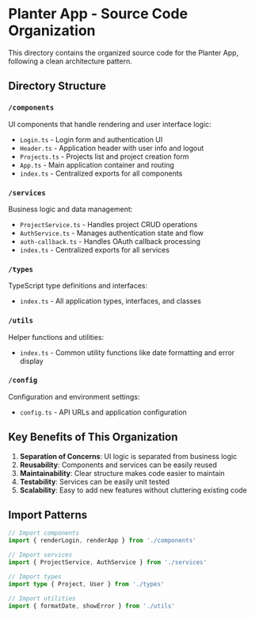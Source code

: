 # Planter App - Source Code Organization

This directory contains the organized source code for the Planter App, following a clean architecture pattern.

## Directory Structure

### `/components`
UI components that handle rendering and user interface logic:
- `Login.ts` - Login form and authentication UI
- `Header.ts` - Application header with user info and logout
- `Projects.ts` - Projects list and project creation form
- `App.ts` - Main application container and routing
- `index.ts` - Centralized exports for all components

### `/services`
Business logic and data management:
- `ProjectService.ts` - Handles project CRUD operations
- `AuthService.ts` - Manages authentication state and flow
- `auth-callback.ts` - Handles OAuth callback processing
- `index.ts` - Centralized exports for all services

### `/types`
TypeScript type definitions and interfaces:
- `index.ts` - All application types, interfaces, and classes

### `/utils`
Helper functions and utilities:
- `index.ts` - Common utility functions like date formatting and error display

### `/config`
Configuration and environment settings:
- `config.ts` - API URLs and application configuration

## Key Benefits of This Organization

1. **Separation of Concerns**: UI logic is separated from business logic
2. **Reusability**: Components and services can be easily reused
3. **Maintainability**: Clear structure makes code easier to maintain
4. **Testability**: Services can be easily unit tested
5. **Scalability**: Easy to add new features without cluttering existing code

## Import Patterns

```typescript
// Import components
import { renderLogin, renderApp } from './components'

// Import services
import { ProjectService, AuthService } from './services'

// Import types
import type { Project, User } from './types'

// Import utilities
import { formatDate, showError } from './utils'
```

